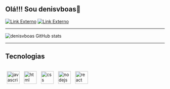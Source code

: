 ## Olá!!! Sou denisvboas👋

<div>
  <a href="https://www.linkedin.com/in/denis-vilas-boas-9058a023b/" target="_blank"><img src="https://img.shields.io/badge/-LinkedIn-%230077B5?style=for-the-badge&logo=linkedin&logoColor=white" target="_blank" title="Link Externo"></a>
  <a href = "mailto: denisssvilasboas@gmail.com"><img src="https://img.shields.io/badge/Gmail-D14836?style=for-the-badge&logo=gmail&logoColor=white" target="_blank" title="Link Externo"></a>
</div>


<hr>

![denisvboas GitHub stats](https://github-readme-stats.vercel.app/api?username=denisvboas&show_icons=true&theme=dracula)

<hr>

## Tecnologias 

<div style="display: inline_block"><br/>
   <img align="center" alt="javascript" heigth="30" width="40" hspace="5" src="https://cdn.jsdelivr.net/gh/devicons/devicon/icons/javascript/javascript-original.svg">
   <img align="center" alt="html" heigth="30" width="40" hspace="5" src="https://cdn.jsdelivr.net/gh/devicons/devicon/icons/html5/html5-original.svg">
   <img align="center" alt="css" heigth="30" width="40" hspace="5" src="https://cdn.jsdelivr.net/gh/devicons/devicon/icons/css3/css3-original.svg">
   <img align="center" alt="nodejs" heigth="30" width="40" hspace="5" src="https://cdn.jsdelivr.net/gh/devicons/devicon/icons/nodejs/nodejs-original-wordmark.svg">
   <img align="center" alt="react" heigth="30" width="40" hspace="5" src="https://cdn.jsdelivr.net/gh/devicons/devicon/icons/react/react-original.svg">
</div>




